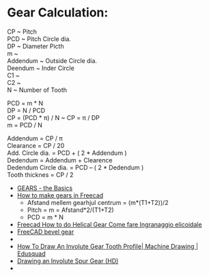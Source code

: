 # Gear Calculation:

CP 	~ Pitch  
PCD ~ Pitch Circle dia.  
DP	~ Diameter Picth  
m	~  
Addendum ~ Outside Circle dia.  
Deendum	~ Inder Circle   
C1	~  
C2	~  
N 	~ Number of Tooth  

PCD 	= m * N   
DP	= N / PCD  
CP	= (PCD * π) / N  ~  CP =  π / DP  
m	= PCD / N  
  
Addendum	= CP / π  
Clearance	= CP / 20  
Add. Circle dia.	= PCD + ( 2 * Addendum )  
Dedendum	= Addendum + Clearence	  
Dedendum Circle dia.	= PCD – ( 2 * Dedendum )  
Tooth thicknes	= CP / 2  

* [GEARS - the Basics](https://www.youtube.com/watch?v=uz436Ixbl-I)
* [How to make gears in Freecad](https://www.youtube.com/watch?v=8VNhTrnFMfE)
  * Afstand mellem gearhjul centrum = (m*(T1+T2))/2 
  * Pitch = m = Afstand*2/(T1+T2)
  * PCD = m * N
* [Freecad How to do Helical Gear Come fare Ingranaggio elicoidale](https://www.youtube.com/watch?v=YKH0BEwpUgM&t=183s)
* [FreeCAD bevel gear](https://www.youtube.com/watch?v=caD9KSpn1Yw&t=27s)
* 
* [How To Draw An Involute Gear Tooth Profile| Machine Drawing | Edusquad](https://www.youtube.com/watch?v=nQOdjP6KO54)
* [Drawing an Involute Spur Gear (HD)](https://www.youtube.com/watch?v=ZazlkIwEbpM)
* 
